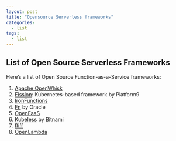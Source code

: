 ```yaml
---
layout: post
title: "Opensource Serverless frameworks"
categories:
  - list
tags:
  - list
---
```

## List of Open Source Serverless Frameworks
Here’s a list of Open Source Function-as-a-Service frameworks:

1. [Apache OpenWhisk](http://openwhisk.incubator.apache.org/)
2. [Fission](https://fission.io/): Kubernetes-based framework by Platform9
3. [IronFunctions](https://github.com/iron-io/functions)
4. [Fn](http://fnproject.io/) by Oracle
5. [OpenFaaS](https://www.openfaas.com/)
6. [Kubeless](https://kubeless.io/) by Bitnami
7. [Riff](https://github.com/projectriff/riff)
8. [OpenLambda](https://github.com/open-lambda/open-lambda)
